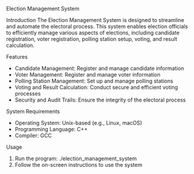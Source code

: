 
Election Management System

Introduction
The Election Management System is designed to streamline and automate the electoral process. This system enables election officials to efficiently manage various aspects of elections, including candidate registration, voter registration, polling station setup, voting, and result calculation.

Features
- Candidate Management: Register and manage candidate information
- Voter Management: Register and manage voter information
- Polling Station Management: Set up and manage polling stations
- Voting and Result Calculation: Conduct secure and efficient voting processes
- Security and Audit Trails: Ensure the integrity of the electoral process

System Requirements
- Operating System: Unix-based (e.g., Linux, macOS)
- Programming Language: C++
- Compiler: GCC

Usage
1. Run the program: ./election_management_system
2. Follow the on-screen instructions to use the system



